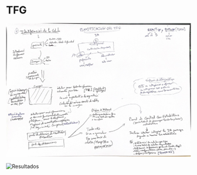 # TFG
![Plan General](https://github.com/flooki10/TFG/blob/main/planificaci%C3%B3n_TFG.png)

![Resultados](https://github.com/flooki10/TFG/blob/main/superposici%C3%B3n_original_segmentada.png)
